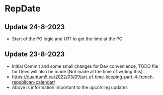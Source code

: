 # RepDate
## Update 24-8-2023
- Start of the PO logic and UT1 to get the time at the PO
## Update 23-8-2023
- Initial Commit and some small changes for Dev convenience, TODO file for Devs will also be made (Not made at the time of writing this).
- https://quantum5.ca/2022/03/09/art-of-time-keeping-part-4-french-republican-calendar/
- Above is information important to the upcoming updates
